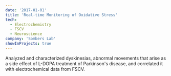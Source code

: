 ```yaml
---
date: '2017-01-01'
title: 'Real-time Monitoring of Oxidative Stress'
tech:
  - Electrochemistry
  - FSCV
  - Neuroscience
company: 'Sombers Lab'
showInProjects: true
---
```


Analyzed and characterized dyskinesias, abnormal movements that arise as a side effect of L-DOPA treatment of Parkinson's disease, and correlated it with electrochemical data from FSCV.
